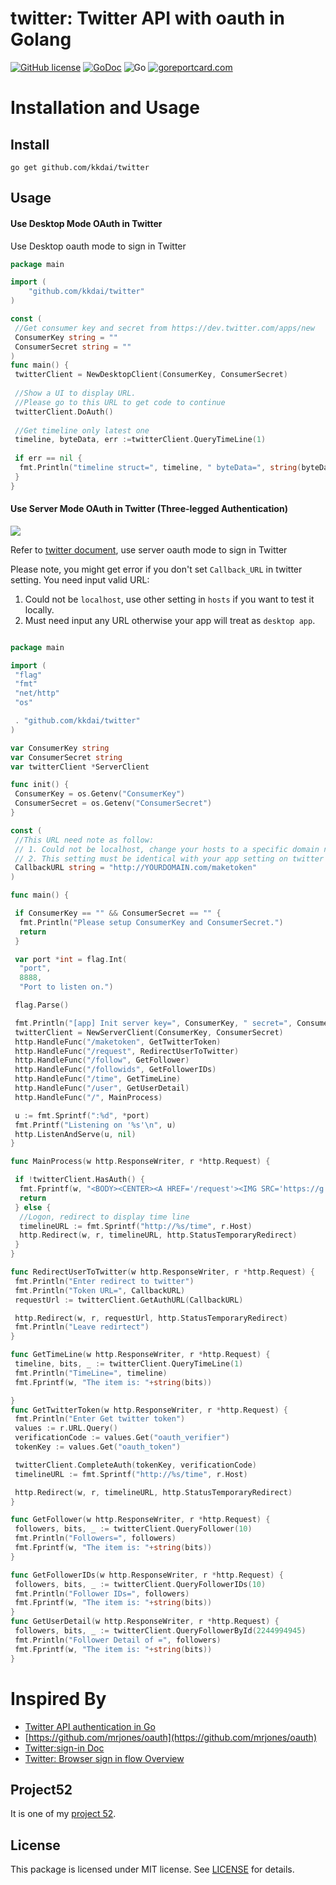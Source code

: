 twitter: Twitter API with oauth in Golang
==============

[![GitHub license](https://img.shields.io/badge/license-MIT-blue.svg)](https://raw.githubusercontent.com/kkdai/twitter/master/LICENSE)  [![GoDoc](https://godoc.org/github.com/kkdai/cyk?status.svg)](https://godoc.org/github.com/kkdai/twitter)   ![Go](https://github.com/kkdai/twitter/workflows/Go/badge.svg) [![goreportcard.com](https://goreportcard.com/badge/github.com/kkdai/twitter)](https://goreportcard.com/report/github.com/kkdai/twitter)

Installation and Usage
=============

Install
---------------

    go get github.com/kkdai/twitter

Usage
---------------

#### Use Desktop Mode OAuth in Twitter

Use Desktop oauth mode to sign in Twitter

```go
package main

import (
    "github.com/kkdai/twitter"
)

const (
 //Get consumer key and secret from https://dev.twitter.com/apps/new
 ConsumerKey string = ""
 ConsumerSecret string = ""
)
func main() {
 twitterClient = NewDesktopClient(ConsumerKey, ConsumerSecret)
 
 //Show a UI to display URL.
 //Please go to this URL to get code to continue
 twitterClient.DoAuth()
 
 //Get timeline only latest one
 timeline, byteData, err :=twitterClient.QueryTimeLine(1)
 
 if err == nil {
  fmt.Println("timeline struct=", timeline, " byteData=", string(byteData) )
 }
}

```

#### Use Server Mode OAuth in Twitter (Three-legged Authentication)

![](https://g.twimg.com/dev/sites/default/files/images_documentation/sign-in-oauth-1_0.png)

Refer to [twitter document](https://dev.twitter.com/web/sign-in/implementing), use server oauth mode to sign in Twitter

Please note, you might get error if you don't set `Callback_URL` in twitter setting.  You need input valid URL:

1. Could not be `localhost`, use other setting in `hosts` if you want to test it locally.
2. Must need input any URL otherwise your app will treat as `desktop app`.

```go

package main

import (
 "flag"
 "fmt"
 "net/http"
 "os"

 . "github.com/kkdai/twitter"
)

var ConsumerKey string
var ConsumerSecret string
var twitterClient *ServerClient

func init() {
 ConsumerKey = os.Getenv("ConsumerKey")
 ConsumerSecret = os.Getenv("ConsumerSecret")
}

const (
 //This URL need note as follow:
 // 1. Could not be localhost, change your hosts to a specific domain name
 // 2. This setting must be identical with your app setting on twitter Dev
 CallbackURL string = "http://YOURDOMAIN.com/maketoken"
)

func main() {

 if ConsumerKey == "" && ConsumerSecret == "" {
  fmt.Println("Please setup ConsumerKey and ConsumerSecret.")
  return
 }

 var port *int = flag.Int(
  "port",
  8888,
  "Port to listen on.")

 flag.Parse()

 fmt.Println("[app] Init server key=", ConsumerKey, " secret=", ConsumerSecret)
 twitterClient = NewServerClient(ConsumerKey, ConsumerSecret)
 http.HandleFunc("/maketoken", GetTwitterToken)
 http.HandleFunc("/request", RedirectUserToTwitter)
 http.HandleFunc("/follow", GetFollower)
 http.HandleFunc("/followids", GetFollowerIDs)
 http.HandleFunc("/time", GetTimeLine)
 http.HandleFunc("/user", GetUserDetail)
 http.HandleFunc("/", MainProcess)

 u := fmt.Sprintf(":%d", *port)
 fmt.Printf("Listening on '%s'\n", u)
 http.ListenAndServe(u, nil)
}

func MainProcess(w http.ResponseWriter, r *http.Request) {

 if !twitterClient.HasAuth() {
  fmt.Fprintf(w, "<BODY><CENTER><A HREF='/request'><IMG SRC='https://g.twimg.com/dev/sites/default/files/images_documentation/sign-in-with-twitter-gray.png'></A></CENTER></BODY>")
  return
 } else {
  //Logon, redirect to display time line
  timelineURL := fmt.Sprintf("http://%s/time", r.Host)
  http.Redirect(w, r, timelineURL, http.StatusTemporaryRedirect)
 }
}

func RedirectUserToTwitter(w http.ResponseWriter, r *http.Request) {
 fmt.Println("Enter redirect to twitter")
 fmt.Println("Token URL=", CallbackURL)
 requestUrl := twitterClient.GetAuthURL(CallbackURL)

 http.Redirect(w, r, requestUrl, http.StatusTemporaryRedirect)
 fmt.Println("Leave redirtect")
}

func GetTimeLine(w http.ResponseWriter, r *http.Request) {
 timeline, bits, _ := twitterClient.QueryTimeLine(1)
 fmt.Println("TimeLine=", timeline)
 fmt.Fprintf(w, "The item is: "+string(bits))

}
func GetTwitterToken(w http.ResponseWriter, r *http.Request) {
 fmt.Println("Enter Get twitter token")
 values := r.URL.Query()
 verificationCode := values.Get("oauth_verifier")
 tokenKey := values.Get("oauth_token")

 twitterClient.CompleteAuth(tokenKey, verificationCode)
 timelineURL := fmt.Sprintf("http://%s/time", r.Host)

 http.Redirect(w, r, timelineURL, http.StatusTemporaryRedirect)
}

func GetFollower(w http.ResponseWriter, r *http.Request) {
 followers, bits, _ := twitterClient.QueryFollower(10)
 fmt.Println("Followers=", followers)
 fmt.Fprintf(w, "The item is: "+string(bits))
}

func GetFollowerIDs(w http.ResponseWriter, r *http.Request) {
 followers, bits, _ := twitterClient.QueryFollowerIDs(10)
 fmt.Println("Follower IDs=", followers)
 fmt.Fprintf(w, "The item is: "+string(bits))
}
func GetUserDetail(w http.ResponseWriter, r *http.Request) {
 followers, bits, _ := twitterClient.QueryFollowerById(2244994945)
 fmt.Println("Follower Detail of =", followers)
 fmt.Fprintf(w, "The item is: "+string(bits))
}

```

Inspired By
=============

- [Twitter API authentication in Go](http://venkat.io/posts/twitter-api-auth-golang/)  
- [https://github.com/mrjones/oauth](https://github.com/mrjones/oauth)
- [Twitter:sign-in Doc](https://dev.twitter.com/web/sign-in)
- [Twitter: Browser sign in flow Overview](https://dev.twitter.com/web/sign-in/desktop-browser)

Project52
---------------

It is one of my [project 52](https://github.com/kkdai/project52).

License
---------------

This package is licensed under MIT license. See [LICENSE](/LICENSE) for details.
